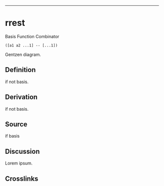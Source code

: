 ------------------------------------------------------------------------

# rrest

Basis Function Combinator

    ([a1 a2 ...1] -- [...1])

Gentzen diagram.

## Definition

if not basis.

## Derivation

if not basis.

## Source

if basis

## Discussion

Lorem ipsum.

## Crosslinks
